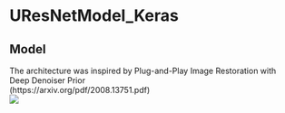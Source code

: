 # UResNetModel_Keras

<h2> Model </h2>

<div>
  The architecture was inspired by Plug-and-Play Image Restoration with Deep Denoiser Prior <br> (https://arxiv.org/pdf/2008.13751.pdf)
  </div>
<div>
<img src = "https://user-images.githubusercontent.com/59548055/104115398-69a86780-5352-11eb-849f-7f94a5d4bd90.png">
</div>
